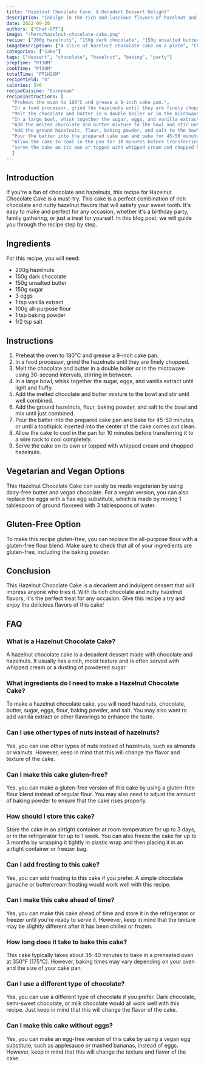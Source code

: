 ```yaml
---
title: "Hazelnut Chocolate Cake: A Decadent Dessert Delight"
description: "Indulge in the rich and luscious flavors of hazelnut and chocolate combined in this delicious cake recipe. Perfect for any occasion, this recipe is sure to satisfy your cravings for something sweet and decadent."
date: 2022-09-20
authors: ["Chat-GPT"]
image: "/hero/hazelnut-chocolate-cake.png"
recipe: ["200g hazelnuts", "150g dark chocolate", "150g unsalted butter", "150g sugar", "3 eggs", "1 tsp vanilla extract", "100g all-purpose flour", "1 tsp baking powder", "1/2 tsp salt"]
imageDescription: ["A slice of hazelnut chocolate cake on a plate", "Chocolate shavings on top of the cake", "Chopped hazelnuts sprinkled on top of the cake", "A fork piercing the cake"]
categories: ["cake"]
tags: ["dessert", "chocolate", "hazelnut", "baking", "party"]
prepTime: "PT30M"
cookTime: "PT50M"
totalTime: "PT1H20M"
recipeYield: "4"
calories: 540
recipeCuisine: "European"
recipeInstructions: [
  "Preheat the oven to 180°C and grease a 9-inch cake pan.",
  "In a food processor, grind the hazelnuts until they are finely chopped.",
  "Melt the chocolate and butter in a double boiler or in the microwave using 30-second intervals, stirring in between.",
  "In a large bowl, whisk together the sugar, eggs, and vanilla extract until light and fluffy.",
  "Add the melted chocolate and butter mixture to the bowl and stir until well combined.",
  "Add the ground hazelnuts, flour, baking powder, and salt to the bowl and mix until just combined.",
  "Pour the batter into the prepared cake pan and bake for 45-50 minutes, or until a toothpick inserted into the center of the cake comes out clean.",
  "Allow the cake to cool in the pan for 10 minutes before transferring it to a wire rack to cool completely.",
  "Serve the cake on its own or topped with whipped cream and chopped hazelnuts."
  ]
---
```


## Introduction

If you're a fan of chocolate and hazelnuts, this recipe for Hazelnut Chocolate Cake is a must-try. This cake is a perfect combination of rich chocolate and nutty hazelnut flavors that will satisfy your sweet tooth. It's easy to make and perfect for any occasion, whether it's a birthday party, family gathering, or just a treat for yourself. In this blog post, we will guide you through the recipe step by step.

## Ingredients

For this recipe, you will need:

- 200g hazelnuts
- 150g dark chocolate
- 150g unsalted butter
- 150g sugar
- 3 eggs
- 1 tsp vanilla extract
- 100g all-purpose flour
- 1 tsp baking powder
- 1/2 tsp salt

## Instructions

1. Preheat the oven to 180°C and grease a 9-inch cake pan.
2. In a food processor, grind the hazelnuts until they are finely chopped.
3. Melt the chocolate and butter in a double boiler or in the microwave using 30-second intervals, stirring in between.
4. In a large bowl, whisk together the sugar, eggs, and vanilla extract until light and fluffy.
5. Add the melted chocolate and butter mixture to the bowl and stir until well combined.
6. Add the ground hazelnuts, flour, baking powder, and salt to the bowl and mix until just combined.
7. Pour the batter into the prepared cake pan and bake for 45-50 minutes, or until a toothpick inserted into the center of the cake comes out clean.
8. Allow the cake to cool in the pan for 10 minutes before transferring it to a wire rack to cool completely.
9. Serve the cake on its own or topped with whipped cream and chopped hazelnuts.

## Vegetarian and Vegan Options

This Hazelnut Chocolate Cake can easily be made vegetarian by using dairy-free butter and vegan chocolate. For a vegan version, you can also replace the eggs with a flax egg substitute, which is made by mixing 1 tablespoon of ground flaxseed with 3 tablespoons of water.

## Gluten-Free Option

To make this recipe gluten-free, you can replace the all-purpose flour with a gluten-free flour blend. Make sure to check that all of your ingredients are gluten-free, including the baking powder.

## Conclusion

This Hazelnut Chocolate Cake is a decadent and indulgent dessert that will impress anyone who tries it. With its rich chocolate and nutty hazelnut flavors, it's the perfect treat for any occasion. Give this recipe a try and enjoy the delicious flavors of this cake!

## FAQ

### What is a Hazelnut Chocolate Cake?

A hazelnut chocolate cake is a decadent dessert made with chocolate and hazelnuts. It usually has a rich, moist texture and is often served with whipped cream or a dusting of powdered sugar.

### What ingredients do I need to make a Hazelnut Chocolate Cake?

To make a hazelnut chocolate cake, you will need hazelnuts, chocolate, butter, sugar, eggs, flour, baking powder, and salt. You may also want to add vanilla extract or other flavorings to enhance the taste.

### Can I use other types of nuts instead of hazelnuts?

Yes, you can use other types of nuts instead of hazelnuts, such as almonds or walnuts. However, keep in mind that this will change the flavor and texture of the cake.

### Can I make this cake gluten-free?

Yes, you can make a gluten-free version of this cake by using a gluten-free flour blend instead of regular flour. You may also need to adjust the amount of baking powder to ensure that the cake rises properly.

### How should I store this cake?

Store the cake in an airtight container at room temperature for up to 3 days, or in the refrigerator for up to 1 week. You can also freeze the cake for up to 3 months by wrapping it tightly in plastic wrap and then placing it in an airtight container or freezer bag.

### Can I add frosting to this cake?

Yes, you can add frosting to this cake if you prefer. A simple chocolate ganache or buttercream frosting would work well with this recipe.

### Can I make this cake ahead of time?

Yes, you can make this cake ahead of time and store it in the refrigerator or freezer until you're ready to serve it. However, keep in mind that the texture may be slightly different after it has been chilled or frozen.

### How long does it take to bake this cake?

This cake typically takes about 35-40 minutes to bake in a preheated oven at 350°F (175°C). However, baking times may vary depending on your oven and the size of your cake pan.

### Can I use a different type of chocolate?

Yes, you can use a different type of chocolate if you prefer. Dark chocolate, semi-sweet chocolate, or milk chocolate would all work well with this recipe. Just keep in mind that this will change the flavor of the cake.

### Can I make this cake without eggs?

Yes, you can make an egg-free version of this cake by using a vegan egg substitute, such as applesauce or mashed bananas, instead of eggs. However, keep in mind that this will change the texture and flavor of the cake.